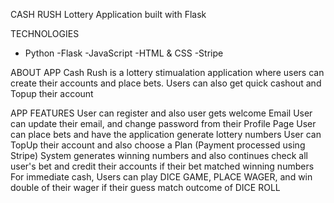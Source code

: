 CASH RUSH
Lottery Application built with Flask

TECHNOLOGIES
- Python -Flask -JavaScript -HTML & CSS -Stripe

ABOUT APP
Cash Rush is a lottery stimualation application where users can create their 
accounts and place bets. Users can also get quick cashout and Topup their account


APP FEATURES
User can register and also user gets welcome Email
User can update their email, and change password from their Profile Page
User can place bets and have the application generate lottery numbers
User can TopUp their account and also choose a Plan (Payment processed using Stripe)
System generates winning numbers and also continues check all user's bet and credit their accounts if their bet matched winning numbers
For immediate cash, Users can play DICE GAME, PLACE WAGER, and win double of their wager if their guess match outcome of DICE ROLL

